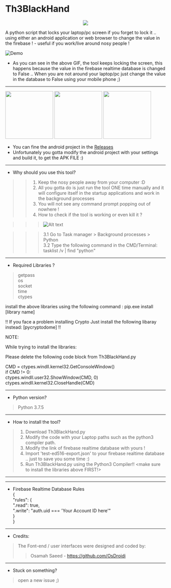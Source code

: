 # Th3BlackHand

<p align="center">
  <img src="https://media.giphy.com/media/LLxAlFgptpskFCxyor/giphy.gif" />
</p>

A python script that locks your laptop/pc screen if you forget to lock it .. using either an android application or web browser to change the value in the firebase ! - useful if you work/live around nosy people !



![Demo](https://media.giphy.com/media/TEcWMqTQqdBkKsbuZf/giphy.gif)

* As you can see in the above GIF, the tool keeps locking the screen, this happens because the value in the firebase realtime database is changed to False .. When you are not around your laptop/pc just change the value in the database to False using your mobile phone ;) 

--- 
<img src="https://i.ibb.co/5Kts11C/android-1.jpg" width="150"> <img src="https://i.ibb.co/TMdBYhM/android-2.jpg" width="150"> <img src="https://i.ibb.co/swKCDJd/android-3.jpg" width="150">


* You can fine the android project in the [Releases](https://github.com/inurlx/Th3BlackHand/releases)  
* Unfortunately you gotta modify the android project with your settings and build it, to get the APK FILE :) 
---

* Why should you use this tool?  
>> 1. Keep the nosy people away from your computer :D
>> 2. All you gotta do is just run the tool ONE time manually and it will configure itself in the startup applications and work in the background processes  
>> 3. You will not see any command prompt popping out of nowhere !  
>> 4. How to check if the tool is working or even kill it ?  

>>> ![Alt text](https://i.ibb.co/FmM0wHV/3.png "Check if the tool is working")

>>> 3.1 Go to Task manager > Background processes > Python  
>>> 3.2 Type the following command in the CMD/Terminal: tasklist /v | find "python"  

---

* Required Libraries ?
> getpass  
> os  
> socket  
> time  
> ctypes  

install the above libraries using the following command : pip.exe install [library name]  

!! If you face a problem installing Crypto Just install the following libaray instead: [pycryptodome] !!

NOTE: 

While trying to install the libraries: 

Please delete the following code block from Th3BlackHand.py

CMD = ctypes.windll.kernel32.GetConsoleWindow()      
if CMD != 0:      
    ctypes.windll.user32.ShowWindow(CMD, 0)      
    ctypes.windll.kernel32.CloseHandle(CMD)

----

* Python version?  

> Python 3.7.5  

---

* How to install the tool?    

> 1. Download Th3BlackHand.py   
> 2. Modify the code with your Laptop paths such as the python3 compiler path.  
> 3. Modify the link of firebase realtime database with yours !  
> 4. Import 'test-ed516-export.json' to your firebase realtime database .. just to save you some time :)  
> 5. Run Th3BlackHand.py using the Python3 Compiler!! <make sure to install the libraries above FIRST!>  

---
---
* Firebase Realtime Database Rules  
{  
  "rules": {  
    ".read": true,  
    ".write": "auth.uid === 'Your Account ID here'"  
  }  
}  

---
* Credits: 
> The Font-end / user interfaces were designed and coded by:
>> Osamah Saeed - https://github.com/OsDroidi

---
* Stuck on something? 

> open a new issue ;)


